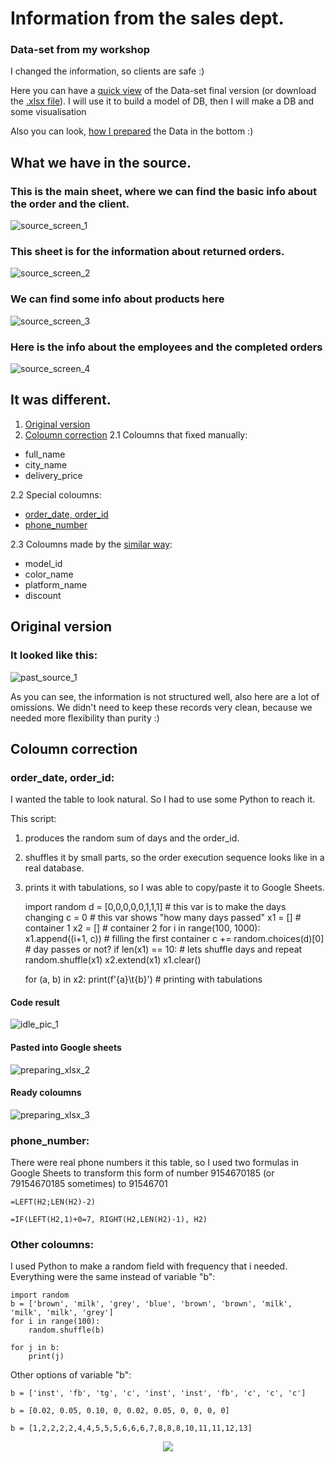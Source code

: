 # Information from the sales dept. 

### Data-set from my workshop

I changed the information, so clients are safe :)

Here you can have a [quick view](#What-we-have-in-the-source) of the Data-set final version (or download the [.xlsx file](https://github.com/victorjulyin/uncle_cat_shop/blob/main/source/UncleCat_store_final.xlsx)). I will use it to build a model of DB, then I will make a DB and some visualisation

Also you can look, [how I prepared](#It-was-different) the Data in the bottom :)



## What we have in the source.

### This is the main sheet, where we can find the basic info about the order and the client.
![source_screen_1](https://github.com/victorjulyin/uncle_cat_shop/blob/main/pics/ss1.png)

### This sheet is for the information about returned orders.
![source_screen_2](https://github.com/victorjulyin/uncle_cat_shop/blob/main/pics/ss2.png)

### We can find some info about products here
![source_screen_3](https://github.com/victorjulyin/uncle_cat_shop/blob/main/pics/ss3.png)

### Here is the info about the employees and the completed orders
![source_screen_4](https://github.com/victorjulyin/uncle_cat_shop/blob/main/pics/ss4.png)




## It was different.

1. [Original version](#Original-version)
2. [Coloumn correction](#Coloumn-correction)
2.1 Coloumns that fixed manually:
  * full_name
  * city_name
  * delivery_price

2.2 Special coloumns:
  * [order_date, order_id](#order_date,-order_id)
  * [phone_number](#phone_number)

2.3 Coloumns made by the [similar way](#Other-coloumns):
  * model_id
  * color_name
  * platform_name
  * discount



  
  


## Original version

### It looked like this:

![past_source_1](https://github.com/victorjulyin/uncle_cat_shop/blob/main/pics/past_xlsx_2.png)


As you can see, the information is not structured well, also here are a lot of omissions.
We didn't need to keep these records very clean, because we needed more flexibility than purity :)


## Coloumn correction
### order_date, order_id:
I wanted the table to look natural. So I had to use some Python to reach it.

This script:
1) produces the random sum of days and the order_id.
2) shuffles it by small parts, so the order execution sequence looks like in a real database.
3) prints it with tabulations, so I was able to copy/paste it to Google Sheets.

    import random
    d = [0,0,0,0,0,1,1,1]          # this var is to make the days changing
    c = 0                          # this var shows "how many days passed"
    x1 = []                        # container 1
    x2 = []                        # container 2
    for i in range(100, 1000):     
        x1.append((i+1, c))        # filling the first container
        c += random.choices(d)[0]  # day passes or not?
        if len(x1) == 10:          # lets shuffle days and repeat
            random.shuffle(x1)
            x2.extend(x1)
            x1.clear()

    for (a, b) in x2:
        print(f'{a}\t{b}')          # printing with tabulations
    

#### Code result
![idle_pic_1](https://github.com/victorjulyin/uncle_cat_shop/blob/main/pics/idle_pic_1.png)

#### Pasted into Google sheets
![preparing_xlsx_2](https://github.com/victorjulyin/uncle_cat_shop/blob/main/pics/prep_xlsx_2_formula_order_date.png)

#### Ready coloumns
![preparing_xlsx_3](https://github.com/victorjulyin/uncle_cat_shop/blob/main/pics/prep_xlsx_3_order_date_fin.png)


### phone_number:
There were real phone numbers it this table, so I used two formulas in Google Sheets to transform this form of number 9154670185 (or 79154670185 sometimes) to 91546701

    =LEFT(H2;LEN(H2)-2)

    =IF(LEFT(H2,1)+0=7, RIGHT(H2,LEN(H2)-1), H2)



### Other coloumns:
I used Python to make a random field with frequency that i needed.
Everything were the same instead of variable "b":

    import random
    b = ['brown', 'milk', 'grey', 'blue', 'brown', 'brown', 'milk', 'milk', 'milk', 'grey']
    for i in range(100):
        random.shuffle(b)
        
    for j in b:
        print(j)


Other options of variable "b":

    b = ['inst', 'fb', 'tg', 'c', 'inst', 'inst', 'fb', 'c', 'c', 'c']

    b = [0.02, 0.05, 0.10, 0, 0.02, 0.05, 0, 0, 0, 0]

    b = [1,2,2,2,2,4,4,5,5,5,6,6,6,7,8,8,8,10,11,11,12,13]




  <p align="center"><img  src="./pics/prep_xlsx_3_order_date_fin.png"></p>